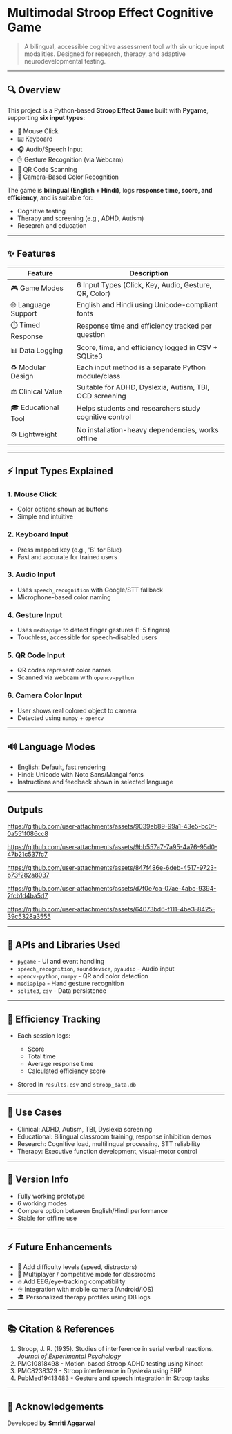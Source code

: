 
# Multimodal Stroop Effect Cognitive Game

> A bilingual, accessible cognitive assessment tool with six unique input modalities. Designed for research, therapy, and adaptive neurodevelopmental testing.

---

## 🔍 Overview

This project is a Python-based **Stroop Effect Game** built with **Pygame**, supporting **six input types**:

* 🔁 Mouse Click
* ⌨️ Keyboard
* 🎧 Audio/Speech Input
* ✋ Gesture Recognition (via Webcam)
* 🔳 QR Code Scanning
* 🎨 Camera-Based Color Recognition

The game is **bilingual (English + Hindi)**, logs **response time, score, and efficiency**, and is suitable for:

* Cognitive testing
* Therapy and screening (e.g., ADHD, Autism)
* Research and education

---

## ✨ Features

| Feature             | Description                                             |
| ------------------- | ------------------------------------------------------- |
| 🎮 Game Modes       | 6 Input Types (Click, Key, Audio, Gesture, QR, Color)   |
| 🌐 Language Support | English and Hindi using Unicode-compliant fonts         |
| ⏱️ Timed Response   | Response time and efficiency tracked per question       |
| 📊 Data Logging     | Score, time, and efficiency logged in CSV + SQLite3     |
| ♻️ Modular Design   | Each input method is a separate Python module/class     |
| ⚖️ Clinical Value   | Suitable for ADHD, Dyslexia, Autism, TBI, OCD screening |
| 🎓 Educational Tool | Helps students and researchers study cognitive control  |
| ⚙️ Lightweight      | No installation-heavy dependencies, works offline       |

---

## ⚡ Input Types Explained

### 1. Mouse Click

* Color options shown as buttons
* Simple and intuitive

### 2. Keyboard Input

* Press mapped key (e.g., 'B' for Blue)
* Fast and accurate for trained users

### 3. Audio Input

* Uses `speech_recognition` with Google/STT fallback
* Microphone-based color naming

### 4. Gesture Input

* Uses `mediapipe` to detect finger gestures (1-5 fingers)
* Touchless, accessible for speech-disabled users

### 5. QR Code Input

* QR codes represent color names
* Scanned via webcam with `opencv-python`

### 6. Camera Color Input

* User shows real colored object to camera
* Detected using `numpy` + `opencv`

---

## 🔊 Language Modes

* English: Default, fast rendering
* Hindi: Unicode with Noto Sans/Mangal fonts
* Instructions and feedback shown in selected language

---

## Outputs



https://github.com/user-attachments/assets/9039eb89-99a1-43e5-bc0f-0a551f086cc8





https://github.com/user-attachments/assets/9bb557a7-7a95-4a76-95d0-47b21c537fc7



https://github.com/user-attachments/assets/847f486e-6deb-4517-9723-b73f282a8037




https://github.com/user-attachments/assets/d7f0e7ca-07ae-4abc-9394-2fcb1d4ba5d7



https://github.com/user-attachments/assets/64073bd6-f111-4be3-8425-39c5328a3555


---

## 🔗 APIs and Libraries Used

* `pygame` - UI and event handling
* `speech_recognition`, `sounddevice`, `pyaudio` - Audio input
* `opencv-python`, `numpy` - QR and color detection
* `mediapipe` - Hand gesture recognition
* `sqlite3`, `csv` - Data persistence

---

## 🌟 Efficiency Tracking

* Each session logs:

  * Score
  * Total time
  * Average response time
  * Calculated efficiency score
* Stored in `results.csv` and `stroop_data.db`

---

## 🌚 Use Cases

* Clinical: ADHD, Autism, TBI, Dyslexia screening
* Educational: Bilingual classroom training, response inhibition demos
* Research: Cognitive load, multilingual processing, STT reliability
* Therapy: Executive function development, visual-motor control

---

## 🔄 Version Info

* Fully working prototype
* 6 working modes
* Compare option between English/Hindi performance
* Stable for offline use

---

## ⚡ Future Enhancements

* 💪 Add difficulty levels (speed, distractors)
* 🤝 Multiplayer / competitive mode for classrooms
* 🔥 Add EEG/eye-tracking compatibility
* ♾ Integration with mobile camera (Android/iOS)
* 🏛 Personalized therapy profiles using DB logs

---

## 📚 Citation & References

1. Stroop, J. R. (1935). Studies of interference in serial verbal reactions. *Journal of Experimental Psychology*
2. PMC10818498 - Motion-based Stroop ADHD testing using Kinect
3. PMC8238329 - Stroop interference in Dyslexia using ERP
4. PubMed19413483 - Gesture and speech integration in Stroop tasks

---


## 🙏 Acknowledgements

Developed by **Smriti Aggarwal**

